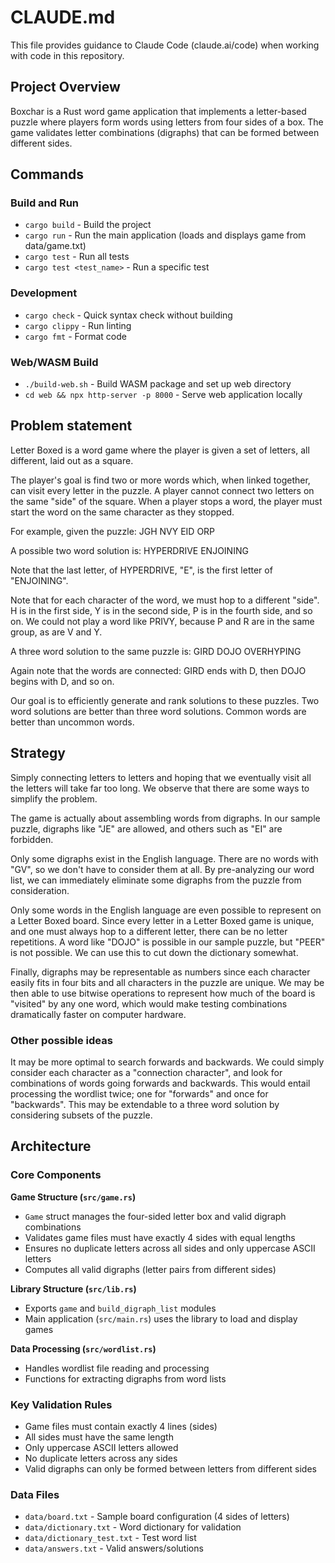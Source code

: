 # CLAUDE.md

This file provides guidance to Claude Code (claude.ai/code) when working with code in this repository.

## Project Overview

Boxchar is a Rust word game application that implements a letter-based puzzle where players form words using letters from four sides of a box. The game validates letter combinations (digraphs) that can be formed between different sides.

## Commands

### Build and Run
- `cargo build` - Build the project
- `cargo run` - Run the main application (loads and displays game from data/game.txt)
- `cargo test` - Run all tests
- `cargo test <test_name>` - Run a specific test

### Development
- `cargo check` - Quick syntax check without building
- `cargo clippy` - Run linting
- `cargo fmt` - Format code

### Web/WASM Build
- `./build-web.sh` - Build WASM package and set up web directory
- `cd web && npx http-server -p 8000` - Serve web application locally

## Problem statement

Letter Boxed is a word game where the player is given a set of letters, all different, laid out as a square.

The player's goal is find two or more words which, when linked together, can visit every letter in the puzzle. A player cannot connect two letters on the same "side" of the square. When a player stops 
a word, the player must start the word on the same character as they stopped.

For example, given the puzzle:
    JGH NVY EID ORP

A possible two word solution is:
    HYPERDRIVE ENJOINING

Note that the last letter, of HYPERDRIVE, "E", is the first letter of "ENJOINING".

Note that for each character of the word, we must hop to a different "side". H is in the first side,
Y is in the second side, P is in the fourth side, and so on. We could not play a word like PRIVY, because
P and R are in the same group, as are V and Y.

A three word solution to the same puzzle is:
    GIRD DOJO OVERHYPING

Again note that the words are connected: GIRD ends with D, then DOJO begins with D, and so on.

Our goal is to efficiently generate and rank solutions to these puzzles. Two word solutions are better
than three word solutions. Common words are better than uncommon words.

## Strategy

Simply connecting letters to letters and hoping that we eventually visit all the letters will take 
far too long. We observe that there are some ways to simplify the problem.

The game is actually about assembling words from digraphs. In our sample puzzle, digraphs like "JE" are allowed, and others such as "EI" are forbidden. 

Only some digraphs exist in the English language. There are no words with "GV", so we don't have to 
consider them at all. By pre-analyzing our word list, we can immediately eliminate some digraphs from the puzzle from consideration.

Only some words in the English language are even possible to represent on a Letter Boxed board. Since 
every letter in a Letter Boxed game is unique, and one must always hop to a different letter, there 
can be no letter repetitions. A word like "DOJO" is possible in our sample puzzle, but "PEER" is not 
possible. We can use this to cut down the dictionary somewhat.

Finally, digraphs may be representable as numbers since each character easily fits in four bits and 
all characters in the puzzle are unique. We may be then able to use bitwise operations to represent how much of the board is "visited" by any one word, which would make testing combinations dramatically
faster on computer hardware.

### Other possible ideas

It may be more optimal to search forwards and backwards. We could simply consider each character as a 
"connection character", and look for combinations of words going forwards and backwards. This would 
entail processing the wordlist twice; one for "forwards" and once for "backwards". This may be extendable to a three word solution by considering subsets of the puzzle.

## Architecture

### Core Components

**Game Structure (`src/game.rs`)**
- `Game` struct manages the four-sided letter box and valid digraph combinations
- Validates game files must have exactly 4 sides with equal lengths
- Ensures no duplicate letters across all sides and only uppercase ASCII letters
- Computes all valid digraphs (letter pairs from different sides)

**Library Structure (`src/lib.rs`)**
- Exports `game` and `build_digraph_list` modules
- Main application (`src/main.rs`) uses the library to load and display games

**Data Processing (`src/wordlist.rs`)**
- Handles wordlist file reading and processing
- Functions for extracting digraphs from word lists

### Key Validation Rules
- Game files must contain exactly 4 lines (sides)
- All sides must have the same length
- Only uppercase ASCII letters allowed
- No duplicate letters across any sides
- Valid digraphs can only be formed between letters from different sides

### Data Files
- `data/board.txt` - Sample board configuration (4 sides of letters)
- `data/dictionary.txt` - Word dictionary for validation
- `data/dictionary_test.txt` - Test word list
- `data/answers.txt` - Valid answers/solutions